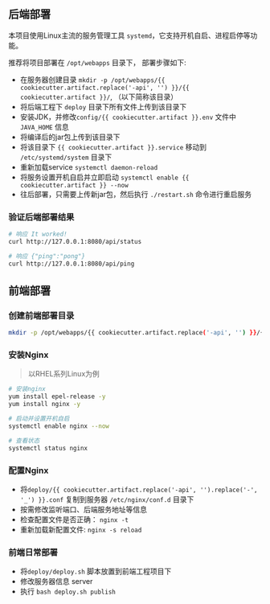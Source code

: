 

## 后端部署
本项目使用Linux主流的服务管理工具 `systemd`，它支持开机自启、进程启停等功能。

推荐将项目部署在 `/opt/webapps` 目录下， 部署步骤如下: 
- 在服务器创建目录 `mkdir -p /opt/webapps/{{ cookiecutter.artifact.replace('-api', '') }}/{{ cookiecutter.artifact }}/`, （以下简称该目录）
- 将后端工程下 `deploy` 目录下所有文件上传到该目录下
- 安装JDK，并修改`config/{{ cookiecutter.artifact }}.env` 文件中`JAVA_HOME` 信息
- 将编译后的jar包上传到该目录下
- 将该目录下 `{{ cookiecutter.artifact }}.service` 移动到 `/etc/systemd/system` 目录下
- 重新加载service `systemctl daemon-reload`
- 将服务设置开机自启并立即启动 `systemctl enable {{ cookiecutter.artifact }} --now`
- 往后部署，只需要上传新jar包，然后执行 `./restart.sh` 命令进行重启服务

### 验证后端部署结果
```bash
# 响应 It worked!
curl http://127.0.0.1:8080/api/status

# 响应 {"ping":"pong"}
curl http://127.0.0.1:8080/api/ping
```

## 前端部署

### 创建前端部署目录
```bash
mkdir -p /opt/webapps/{{ cookiecutter.artifact.replace('-api', '') }}/{{ cookiecutter.artifact.replace('-api', '-web') }}/
```

### 安装Nginx
> 以RHEL系列Linux为例

```bash
# 安装nginx
yum install epel-release -y
yum install nginx -y

# 启动并设置开机自启
systemctl enable nginx --now

# 查看状态
systemctl status nginx
```

### 配置Nginx
- 将`deploy/{{ cookiecutter.artifact.replace('-api', '').replace('-', '_') }}.conf` 复制到服务器 `/etc/nginx/conf.d` 目录下
- 按需修改监听端口、后端服务地址等信息
- 检查配置文件是否正确： `nginx -t`
- 重新加载新配置文件: `nginx -s reload`

### 前端日常部署
- 将`deploy/deploy.sh` 脚本放置到前端工程项目下
- 修改服务器信息 server
- 执行 `bash deploy.sh publish`